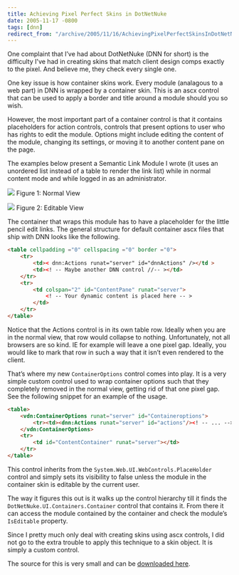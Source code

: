 ```yaml
---
title: Achieving Pixel Perfect Skins in DotNetNuke
date: 2005-11-17 -0800
tags: [dnn]
redirect_from: "/archive/2005/11/16/AchievingPixelPerfectSkinsInDotNetNuke.aspx/"
---
```


One complaint that I’ve had about DotNetNuke (DNN for short) is the
difficulty I've had in creating skins that match client design comps
exactly to the pixel. And believe me, they check every single one.

One key issue is how container skins work. Every module (analagous to a
web part) in DNN is wrapped by a container skin. This is an ascx control
that can be used to apply a border and title around a module should you
so wish.

However, the most important part of a container control is that it
contains placeholders for action controls, controls that present options
to user who has rights to edit the module. Options might include editing
the content of the module, changing its settings, or moving it to
another content pane on the page.

The examples below present a Semantic Link Module I wrote (it uses an
unordered list instead of a table to render the link list) while in
normal content mode and while logged in as an administrator.

![](https://haacked.com/images/BeforeLinkModule.Png) 
 Figure 1: Normal View

![](https://haacked.com/images/ActionOptions.Png) 
 Figure 2: Editable View

The container that wraps this module has to have a placeholder for the
little pencil edit links. The general structure for default container
ascx files that ship with DNN looks like the following.

```html
<table cellpadding ="0" cellspacing ="0" border ="0">
    <tr>
        <td>< dnn:Actions runat="server" id="dnnActions" /></td >
        <td><! -- Maybe another DNN control //-- ></td>
    </tr>
    <tr>
        <td colspan="2" id="ContentPane" runat="server">
            <! -- Your dynamic content is placed here -- >
        </td>
    </tr>
</table>
```

Notice that the Actions control is in its own table row. Ideally when
you are in the normal view, that row would collapse to nothing.
Unfortunately, not all browsers are so kind. IE for example will leave a
one pixel gap. Ideally, you would like to mark that row in such a way
that it isn’t even rendered to the client.

That’s where my new `ContainerOptions` control comes into play. It is a
very simple custom control used to wrap container options such that they
completely removed in the normal view, getting rid of that one pixel
gap. See the following snippet for an example of the usage.

```html
<table>
    <vdn:ContainerOptions runat="server" id="Containeroptions">
        <tr><td><dnn:Actions runat="server" id="actions"/><! -- ... --></td></tr>
    </vdn:ContainerOptions>
    <tr>
        <td id="ContentContainer" runat="server"></td>
    </tr>
</table>
```

This control inherits from the `System.Web.UI.WebControls.PlaceHolder`
control and simply sets its visibility to false unless the module in the
container skin is editable by the current user.

The way it figures this out is it walks up the control hierarchy till it
finds the `DotNetNuke.UI.Containers.Container` control that contains it.
From there it can access the module contained by the container and check
the module’s `IsEditable` property.

Since I pretty much only deal with creating skins using ascx controls, I
did not go to the extra trouble to apply this technique to a skin
object. It is simply a custom control.

The source for this is very small and can be [downloaded here](https://haacked.com/code/ContainerOptions.zip).
